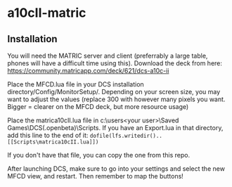 # a10cII-matric

## Installation
You will need the MATRIC server and client (preferrably a large table, phones will have a difficult time using this).
Download the deck from here: https://community.matricapp.com/deck/621/dcs-a10c-ii

Place the MFCD.lua file in your DCS installation directory/Config/MonitorSetup/.  Depending on your screen size, you may want to adjust the values (replace 300 with however many pixels you want.  Bigger = clearer on the MFCD deck, but more resource usage)

Place the matrica10cII.lua file in c:\users\<your user>\Saved Games\DCS(.openbeta)\Scripts.
If you have an Export.lua in that directory, add this line to the end of it:
`dofile(lfs.writedir()..[[Scripts\matrica10cII.lua]])`

If you don't have that file, you can copy the one from this repo.

After launching DCS, make sure to go into your settings and select the new MFCD view, and restart.  Then remember to map the buttons!
